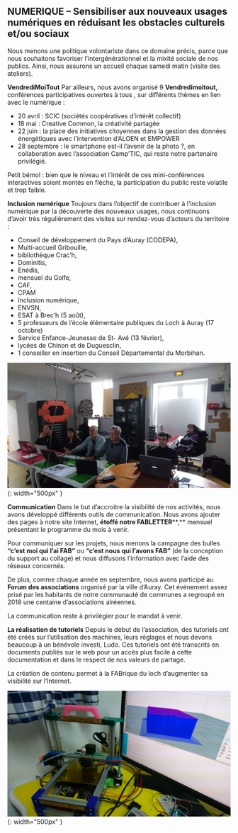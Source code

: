 ## NUMERIQUE – Sensibiliser aux nouveaux usages numériques en réduisant les obstacles culturels et/ou sociaux

Nous menons une politique volontariste dans ce domaine précis, parce que nous souhaitons favoriser l’intergénérationnel et la mixité sociale de nos publics. Ainsi, nous assurons un accueil chaque samedi matin (visite des ateliers).

**VendrediMoiTout**
Par ailleurs, nous avons organisé 9 **Vendredimoitout,** conférences participatives ouvertes à tous , sur différents thèmes en lien avec le numérique :

- 20 avril : SCIC (sociétés coopératives d’intérêt collectif)
- 18 mai : Creative Common, la créativité partagée
- 22 juin : la place des initiatives citoyennes dans la gestion des données énergétiques avec l’intervention d’ALOEN et EMPOWER
- 28 septembre : le smartphone est-il l’avenir de la photo ?, en collaboration avec l’association Camp’TIC, qui reste notre partenaire privilégié.

Petit bémol : bien que le niveau et l’intérêt de ces mini-conférences interactives soient montés en flèche, la participation du public reste volatile et trop faible.

**Inclusion numérique**
Toujours dans l’objectif de contribuer à l’inclusion numérique par la découverte des nouveaux usages, nous continuons d’avoir très régulièrement des visites sur rendez-vous d’acteurs du territoire :

- Conseil de développement du Pays d’Auray (CODEPA),
- Multi-accueil Gribouille,
- bibliothèque Crac’h,
- Dominitis,
- Enédis,
- mensuel du Golfe,
- CAF,
- CPAM
- Inclusion numérique,
- ENVSN,
- ESAT à Brec’h (5 août),
- 5 professeurs de l’école élémentaire publiques du Loch à Auray (17 octobre)
- Service Enfance-Jeunesse de St- Avé (13 février),
- lycées de Chinon et de Duguesclin,
- 1 conseiller en insertion du Conseil Départemental du Morbihan.

![workshop](../images/WorkshopBlend.JPG){: width="500px" }

**Communication**
Dans le but d’accroitre la visibilité de nos activités, nous avons développé différents outils de communication. Nous avons ajouter des pages à notre site Internet, **étoffé notre FABLETTER****,** mensuel présentant le programme du mois à venir.

Pour communiquer sur les projets, nous menons la campagne des bulles **“c’est moi qui l’ai FAB”** ou **“c’est nous qui l’avons FAB”** (de la conception du support au collage) et nous diffusons l’information avec l’aide des réseaux concernés.

De plus, comme chaque année en septembre, nous avons participé au **Forum des associations** organisé par la ville d’Auray. Cet événement assez prisé par les habitants de notre communauté de communes a regroupé en 2018 une centaine d’associations alréennes.

La communication reste à privilégier pour le mandat à venir.

**La réalisation de tutoriels**
Depuis le début de l’association, des tutoriels ont été créés sur l’utilisation des machines, leurs réglages et nous devons beaucoup à un bénévole investi, Ludo. Ces tutoriels ont été transcrits en documents publiés sur le web pour un accès plus facile à cette documentation et dans le respect de nos valeurs de partage.

La création de contenu permet à la FABrique du loch d’augmenter sa visibilité sur l’Internet.

![imp3d](../images/DSC_1375.JPG){: width="500px" }
